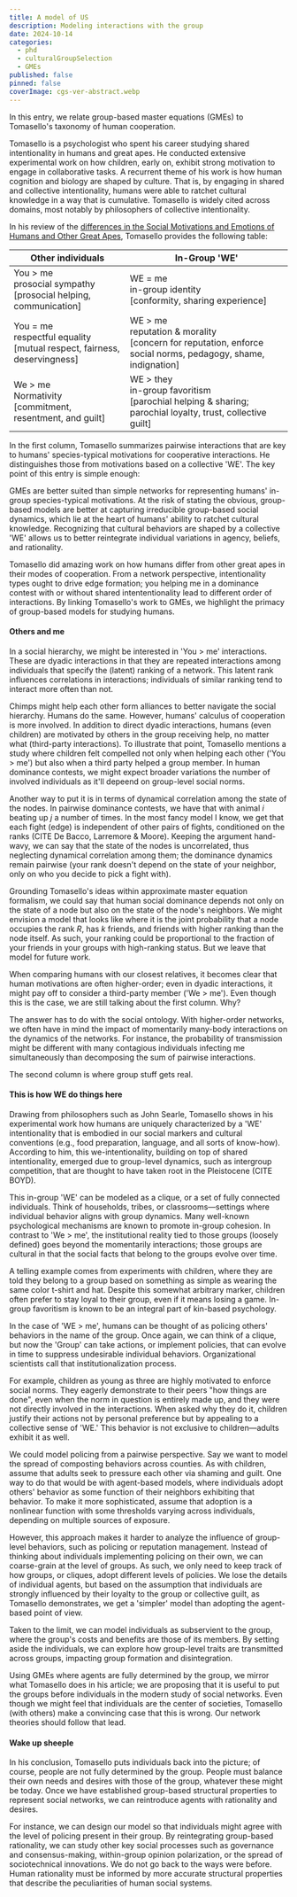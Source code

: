 ```yaml
---
title: A model of US
description: Modeling interactions with the group
date: 2024-10-14
categories:
  - phd
  - culturalGroupSelection
  - GMEs
published: false
pinned: false
coverImage: cgs-ver-abstract.webp
---
```


<script>

  import Katex from '$lib/components/Katex.svelte';
  
</script>

In this entry, we relate group-based master equations (GMEs) to Tomasello's taxonomy of human cooperation. 

Tomasello is a psychologist who spent his career studying shared intentionality in humans and great apes. He conducted extensive experimental work on how children, early on, exhibit strong motivation to engage in collaborative tasks. A recurrent theme of his work is how human cognition and biology are shaped by culture. That is, by engaging in shared and collective intentionality, humans were able to ratchet cultural knowledge in a way that is cumulative. Tomasello is widely cited across domains, most notably by philosophers of collective intentionality.

In his review of the [differences in the Social Motivations and Emotions of Humans and Other Great Apes](https://link.springer.com/article/10.1007/s12110-023-09464-0#ref-CR61), Tomasello provides the following table: 
<br>

| Other individuals                                   | In-Group 'WE'                 |
| --------------------------------------------------- | ----------------------------- |
| You > me<br>prosocial sympathy<br>[prosocial helping, communication]     | WE = me<br>in-group identity<br>[conformity, sharing experience]                                                   |
| You = me<br>respectful equality<br>[mutual respect, fairness, deservingness] | WE > me<br>reputation & morality<br>[concern for reputation, enforce social norms, pedagogy, shame, indignation] |
| We > me<br>Normativity<br>[commitment, resentment, and guilt]                | WE > they<br>in-group favoritism<br>[parochial helping & sharing; parochial loyalty, trust, collective guilt]    |

In the first column, Tomasello summarizes pairwise interactions that are key to humans' species-typical motivations for cooperative interactions. He distinguishes those from motivations based on a collective 'WE'. The key point of this entry is simple enough:

<div class="takeHome">GMEs are better suited than simple networks for representing humans' in-group species-typical motivations. At the risk of stating the obvious, group-based models are better at capturing irreducible group-based social dynamics, which lie at the heart of humans' ability to ratchet cultural knowledge. Recognizing that cultural behaviors are shaped by a collective 'WE' allows us to better reintegrate individual variations in agency, beliefs, and rationality.</div>

Tomasello did amazing work on how humans differ from other great apes in their modes of cooperation. From a network perspective, intentionality types ought to drive edge formation; you helping me in a dominance contest with or without shared intententionality lead to different order of interactions. By linking Tomasello's work to GMEs, we highlight the primacy of group-based models for studying humans.

#### Others and me

In a social hierarchy, we might be interested in 'You > me' interactions. These are dyadic interactions in that they are repeated interactions among individuals that specify the (latent) ranking of a network. This latent rank influences correlations in interactions; individuals of similar ranking tend to interact more often than not. 

Chimps might help each other form alliances to better navigate the social hierarchy. Humans do the same. However, humans' calculus of cooperation is more involved. In addition to direct dyadic interactions, humans (even children) are motivated by others in the group receiving help, no matter what (third-party interactions). To illustrate that point, Tomasello mentions a study where children felt compelled not only when helping each other ('You > me') but also when a third party helped a group member. In human dominance contests, we might expect broader variations the number of involved individuals as it'll depeend on group-level social norms.

<p>Another way to put it is in terms of dynamical correlation among the state of the nodes. In pairwise dominance contests, we have that <Katex math={"A_{i\\rightarrow j}"} /> with animal <em>i</em> beating up <em>j</em> a number of times. In the most fancy model I know, we get that each fight (edge) is independent of other pairs of fights, conditioned on the ranks (CITE De Bacco, Larremore & Moore). Keeping the argument hand-wavy, we can say that the state of the nodes is uncorrelated, thus neglecting dynamical correlation among them; the dominance dynamics remain pairwise (your rank doesn't depend on the state of your neighbor, only on who you decide to pick a fight with). </p>

<p>Grounding Tomasello's ideas within approximate master equation formalism, we could say that human social dominance depends not only on the state of a node but also on the state of the node's neighbors. We might envision a model that looks like <Katex math={"R_{k,\\ell}(t)"} /> where it is the joint probability that a node occupies the rank <em>R</em>, has <em>k</em> friends, and <Katex math={"\\ell \\leq k"} /> friends with higher ranking than the node itself. As such, your ranking could be proportional to the fraction of your friends in your groups with high-ranking status. But we leave that model for future work.</p>

When comparing humans with our closest relatives, it becomes clear that human motivations are often higher-order; even in dyadic interactions, it might pay off to consider a third-party member ('We > me'). Even though this is the case, we are still talking about the first column. Why?

The answer has to do with the social ontology. With higher-order networks, we often have in mind the impact of momentarily many-body interactions on the dynamics of the networks. For instance, the probability of transmission might be different with many contagious individuals infecting me simultaneously than decomposing the sum of pairwise interactions.

The second column is where group stuff gets real.

#### This is how WE do things here

Drawing from philosophers such as John Searle, Tomasello shows in his experimental work how humans are uniquely characterized by a 'WE' intentionality that is embodied in our social markers and cultural conventions (e.g., food preparation, language, and all sorts of know-how). According to him, this we-intentionality, building on top of shared intentionality, emerged due to group-level dynamics, such as intergroup competition, that are thought to have taken root in the Pleistocene (CITE BOYD).

This in-group 'WE' can be modeled as a clique, or a set of fully connected individuals. Think of households, tribes, or classrooms—settings where individual behavior aligns with group dynamics. Many well-known psychological mechanisms are known to promote in-group cohesion. In contrast to 'We > me', the institutional reality tied to those groups (loosely defined) goes beyond the momentarily interactions; those groups are cultural in that the social facts that belong to the groups evolve over time. 

<!-- <div class="margin">
  <SimpleGME />
</div> -->

A telling example comes from experiments with children, where they are told they belong to a group based on something as simple as wearing the same color t-shirt and hat. Despite this somewhat arbitrary marker, children often prefer to stay loyal to their group, even if it means losing a game. In-group favoritism is known to be an integral part of kin-based psychology.

In the case of 'WE > me', humans can be thought of as policing others' behaviors in the name of the group. Once again, we can think of a clique, but now the 'Group' can take actions, or implement policies, that can evolve in time to suppress undesirable individual behaviors. Organizational scientists call that institutionalization process.

For example, children as young as three are highly motivated to enforce social norms. They eagerly demonstrate to their peers "how things are done", even when the norm in question is entirely made up, and they were not directly involved in the interactions. When asked why they do it, children justify their actions not by personal preference but by appealing to a collective sense of 'WE.' This behavior is not exclusive to children—adults exhibit it as well.

We could model policing from a pairwise perspective. Say we want to model the spread of composting behaviors across counties. As with children, assume that adults seek to pressure each other via shaming and guilt. One way to do that would be with agent-based models, where individuals adopt others' behavior as some function of their neighbors exhibiting that behavior. To make it more sophisticated, assume that adoption is a nonlinear function with some thresholds varying across individuals, depending on multiple sources of exposure.

However, this approach makes it harder to analyze the influence of group-level behaviors, such as policing or reputation management. Instead of thinking about individuals implementing policing on their own, we can coarse-grain at the level of groups. As such, we only need to keep track of how groups, or cliques, adopt different levels of policies. We lose the details of individual agents, but based on the assumption that individuals are strongly influenced by their loyalty to the group or collective guilt, as Tomasello demonstrates, we get a 'simpler' model than adopting the agent-based point of view.

Taken to the limit, we can model individuals as subservient to the group, where the group's costs and benefits are those of its members. By setting aside the individuals, we can explore how group-level traits are transmitted across groups, impacting group formation and disintegration.

Using GMEs where agents are fully determined by the group, we mirror what Tomasello does in his article; we are proposing that it is useful to put the groups before individuals in the modern study of social networks. Even though we might feel that individuals are the center of societies, Tomasello (with others) make a convincing case that this is wrong. Our network theories should follow that lead.

#### Wake up sheeple

In his conclusion, Tomasello puts individuals back into the picture; of course, people are not fully determined by the group. People must balance their own needs and desires with those of the group, whatever these might be today. Once we have established group-based structural properties to represent social networks, we can reintroduce agents with rationality and desires.

For instance, we can design our model so that individuals might agree with the level of policing present in their group. By reintegrating group-based rationality, we can study other key social processes such as governance and consensus-making, within-group opinion polarization, or the spread of sociotechnical innovations. We do not go back to the ways were before. Human rationality must be informed by more accurate structural properties that describe the peculiarities of human social systems.

<style>

  .margin {
    font-size: 12px;
    width: 300px;  
    float: right;  
    margin-left: 20px; 
    margin-right: -300px;
    position: relative;
}

@media (max-width: 768px) {
  .margin {
    float: none;
    margin: 0 auto; 
    padding-bottom: 5px;  
  }
}

</style>